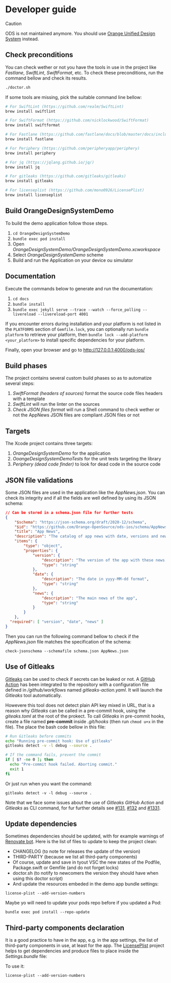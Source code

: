 # Developer guide

> [!CAUTION]
> ODS is not maintained anymore.
> You should use [Orange Unified Design System](https://github.com/Orange-OpenSource/ouds-ios) instead.

## Check preconditions

You can check wether or not you have the tools in use in the project like _Fastlane_, _SwiftLint_, _SwiftFormat_, etc.
To check these preconditions, run the command bellow and check its results.

```bash
./doctor.sh
```

If some tools are missing, pick the suitable command line bellow:
```bash
# For SwiftLint (https://github.com/realm/SwiftLint)
brew install swiftlint

# For SwiftFormat (https://github.com/nicklockwood/SwiftFormat)
brew install swiftformat

# For Fastlane (https://github.com/fastlane/docs/blob/master/docs/includes/installing-fastlane.md)
brew install fastlane

# For Periphery (https://github.com/peripheryapp/periphery)
brew install periphery

# For jq (https://jqlang.github.io/jq/)
brew install jq

# For gitleaks (https://github.com/gitleaks/gitleaks)
brew install gitleaks

# For licenseplist (https://github.com/mono0926/LicensePlist)
brew install licenseplist
```

## Build OrangeDesignSystemDemo

To build the demo application follow those steps.

1. `cd OrangeDesignSystemDemo`
2. `bundle exec pod install`
3. Open *OrangeDesignSystemDemo/OrangeDesignSystemDemo.xcworkspace*
4. Select *OrangeDesignSystemDemo* scheme
5. Build and run the Application on your device ou simulator

## Documentation

Execute the commands below to generate and run the documentation:

1. `cd docs`
2. `bundle install`
3. `bundle exec jekyll serve --trace --watch --force_polling --livereload --livereload-port 4001`

If you encounter errors during installation and your platform is not listed in the `PLATFORMS` section of `Gemfile.lock`, you can optionally run `bundle platform` to retrieve your platform, then `bundle lock --add-platform <your_platform>` to install specific dependencies for your platform.

Finally, open your browser and go to http://127.0.0.1:4000/ods-ios/

## Build phases

The project contains several custom build phases so as to automatize several steps:

1. _SwiftFormat (headers of sources)_ format the source code files headers with a template
2. _SwiftLint_ will run the linter on the sources
3. _Check JSON files format_ will run a Shell command to check wether or not the AppNews JSON files are compliant JSON files or not

## Targets

The Xcode project contains three targets:

1. _OrangeDesignSystemDemo_ for the application
2. _OoangeDesignSystemDemoTests_ for the unit tests targeting the library
3. _Periphery (dead code finder)_ to look for dead code in the source code

## JSON file validations

Some JSON files are used in the application like the _AppNews.json_.
You can check its integrity and if all the fields are well defined by using its JSON schema:

```json
// Can be stored in a schema.json file for further tests
{
    "$schema": "https://json-schema.org/draft/2020-12/schema",
    "$id": "https://github.com/Orange-OpenSource/ods-ios/schema/AppNews",
    "title": "App News",
    "description": "The catalog of app news with date, versions and news",
    "items": {
        "type": "object",
        "properties": {
            "version": {
                "description": "The version of the app with these news, matching the releases",
                "type": "string"
            },
            "date": {
                "description": "The date in yyyy-MM-dd format",
                "type": "string"
            },
            "news": {
                "description": "The main news of the app",
                "type": "string"
            }
        }
    },
  "required": [ "version", "date", "news" ]
}
```

Then you can run the following command bellow to check if the _AppNews.json_ file matches the specification of the schema:

```shell
check-jsonschema --schemafile schema.json AppNews.json
```

## Use of Gitleaks

[Gitleaks](https://gitleaks.io/) can be used to check if secrets can be leaked or not.
A [GitHub Action](https://github.com/gitleaks/gitleaks-action) has been integrated to the repository with a configuration file defined in _/github/workflows_ named _gitleaks-action.yaml_.
It will launch the _Gitleaks_ tool automatically.

Howevere this tool does not detect plain API key mixed in URL, that is a reason why _Gitleaks_ can be called in a pre-commit hook, using the _giteaks.toml_ at the root of the prokect.
To call _Gitleaks_ in pre-commit hooks, create a file named **pre-commit** inside _.git/hooks_ (then run `chmod u+x` in the file).
The place the bash code bellow in this file:

```bash
# Run Gitleaks before commits
echo "Running pre-commit hook: Use of gitleaks"
gitleaks detect -v -l debug --source .

# If the command fails, prevent the commit
if [ $? -ne 0 ]; then
  echo "Pre-commit hook failed. Aborting commit."
  exit 1
fi
```

Or just run when you want the command:

```shell
gitleaks detect -v -l debug --source .
```

Note that we face some issues about the use of _Gitleaks GitHub Action_ and _Gitleaks_ as CLI command, for fur further details see [#131](https://github.com/gitleaks/gitleaks-action/issues/131), [#132](https://github.com/gitleaks/gitleaks-action/issues/132) and [#1331](https://github.com/gitleaks/gitleaks/issues/1331).

## Update dependencies

Sometimes dependencies should be updated, with for example warnings of [Renovate bot](https://github.com/apps/renovate).
Here is the list of files to update to keep the project clean:
- CHANGELOG (to note for releases the update of the version)
- THIRD-PARTY (because we list all third-party components)
- Of course, update and save in tyout VSC the new states of the Podfile, Package.swift or Gemfile (and do not forget locks)
- doctor.sh (to notify to newcomers the version they should have when using this doctor script)
- And update the resources embeded in the demo app bundle settings:

```shell
license-plist --add-version-numbers
```

Maybe yo will need to update your pods repo before if you updated a Pod:

```shell
bundle exec pod install --repo-update
```

## Third-party components declaration

It is a good practice to have in the app, e.g. in the app settings, the list of third-party components in use, at least for the app.
The [LicensePlist](https://github.com/mono0926/LicensePlist) project helps to get dependencies 
and produce files to place inside the _Settings.bundle_ file:

To use it:

```shell
license-plist --add-version-numbers
```

